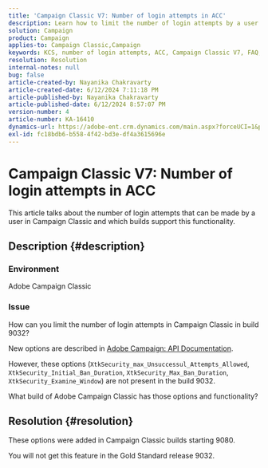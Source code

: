 ```yaml
---
title: 'Campaign Classic V7: Number of login attempts in ACC'
description: Learn how to limit the number of login attempts by a user in Campaign Classic and which builds support this functionality.
solution: Campaign
product: Campaign
applies-to: Campaign Classic,Campaign
keywords: KCS, number of login attempts, ACC, Campaign Classic V7, FAQ, Adobe Campaign Classic, Adobe Campaign
resolution: Resolution
internal-notes: null
bug: false
article-created-by: Nayanika Chakravarty
article-created-date: 6/12/2024 7:11:18 PM
article-published-by: Nayanika Chakravarty
article-published-date: 6/12/2024 8:57:07 PM
version-number: 4
article-number: KA-16410
dynamics-url: https://adobe-ent.crm.dynamics.com/main.aspx?forceUCI=1&pagetype=entityrecord&etn=knowledgearticle&id=3a289d86-ef28-ef11-840a-000d3a3764e0
exl-id: fc18bdb6-b558-4f42-bd3e-df4a3615696e
---
```

# Campaign Classic V7: Number of login attempts in ACC


This article talks about the number of login attempts that can be made by a user in Campaign Classic and which builds support this functionality.

## Description {#description}


### <b>Environment</b>

Adobe Campaign Classic

### <b>Issue</b>

How can you limit the number of login attempts in Campaign Classic in build 9032?

New options are described in [Adobe Campaign: API Documentation](https://experienceleague.adobe.com/developer/campaign-api/api/sm-session-Logon.html).

However, these options (`XtkSecurity_max_Unsuccessul_Attempts_Allowed`, `XtkSecurity_Initial_Ban_Duration`, `XtkSecurity_Max_Ban_Duration`, `XtkSecurity_Examine_Window`) are not present in the build 9032.

What build of Adobe Campaign Classic has those options and functionality?


## Resolution {#resolution}


These options were added in Campaign Classic builds starting 9080.

You will not get this feature in the Gold Standard release 9032.

